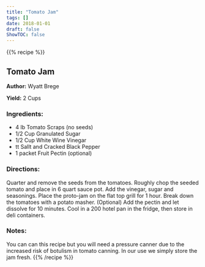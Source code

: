 ```yaml
---
title: "Tomato Jam"
tags: []
date: 2018-01-01
draft: false
ShowTOC: false
---
```


{{% recipe %}}

## Tomato Jam

**Author:** Wyatt Brege

**Yield:** 2 Cups


### Ingredients:

-   4 lb Tomato Scraps (no seeds)
-   1/2 Cup Granulated Sugar
-   1/2 Cup White Wine Vinegar
-   tt Sallt and Cracked Black Pepper
-   1 packet Fruit Pectin (optional)

### Directions: 

Quarter and remove the seeds from the tomatoes.
Roughly chop the seeded tomato and place in 6 quart sauce pot.
Add the vinegar, sugar and seasonings.
Place the proto-jam on the flat top grill for 1 hour.
Break down the tomatoes with a potato masher.
(Optional) Add the pectin and let dissolve for 10 minutes.
Cool in a 200 hotel pan in the fridge, then store in deli containers.

### Notes: 

You can can this recipe but you will need a pressure canner due to the
increased risk of botulism in tomato canning. In our use we simply store
the jam fresh.
{{% /recipe %}}

